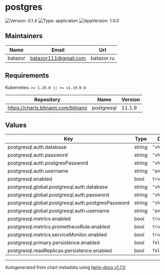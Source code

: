# postgres

![Version: 0.1.4](https://img.shields.io/badge/Version-0.1.4-informational?style=flat-square) ![Type: application](https://img.shields.io/badge/Type-application-informational?style=flat-square) ![AppVersion: 1.0.0](https://img.shields.io/badge/AppVersion-1.0.0-informational?style=flat-square)

## Maintainers

| Name | Email | Url |
| ---- | ------ | --- |
| batazor | batazor111@gmail.com | batazor.ru |

## Requirements

Kubernetes: `>= 1.19.0 || >= v1.19.0-0`

| Repository | Name | Version |
|------------|------|---------|
| https://charts.bitnami.com/bitnami | postgresql | 11.1.9 |

## Values

| Key | Type | Default | Description |
|-----|------|---------|-------------|
| postgresql.auth.database | string | `"shortlink"` |  |
| postgresql.auth.password | string | `"shortlink"` |  |
| postgresql.auth.postgresPassword | string | `"shortlink"` |  |
| postgresql.auth.username | string | `"postgres"` |  |
| postgresql.enabled | bool | `true` |  |
| postgresql.global.postgresql.auth.database | string | `"shortlink"` |  |
| postgresql.global.postgresql.auth.password | string | `"shortlink"` |  |
| postgresql.global.postgresql.auth.postgresPassword | string | `"shortlink"` |  |
| postgresql.global.postgresql.auth.username | string | `"postgres"` |  |
| postgresql.metrics.enabled | bool | `true` |  |
| postgresql.metrics.prometheusRule.enabled | bool | `true` |  |
| postgresql.metrics.serviceMonitor.enabled | bool | `true` |  |
| postgresql.primary.persistence.enabled | bool | `false` |  |
| postgresql.readReplicas.persistence.enabled | bool | `false` |  |

----------------------------------------------
Autogenerated from chart metadata using [helm-docs v1.7.0](https://github.com/norwoodj/helm-docs/releases/v1.7.0)
